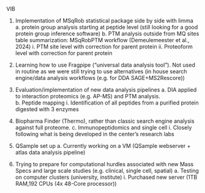 VIB

1.	Implementation of MSqRob statistical package side by side with limma 
a.	protein group analysis starting at peptide level (still looking for a good protein group inference software)
b.	PTM analysis outside from MQ sites table summarization: 
MSqRobPTM workflow (Demeulemeester et al., 2024)
i.	PTM site level with correction for parent protein
ii.	Proteoform level with correction for parent protein

2.	Learning how to use Fragpipe (“universal data analysis tool”). Not used in routine as we were still trying to use alternatives (in house search engine/data analysis workflows (e.g. for DDA SAGE+MS2Rescore)) 

3.	Evaluation/implementation of new data analysis pipelines
a.	DIA applied to interaction proteomics (e.g. AP-MS) and PTM analysis.  
b.	Peptide mapping
i.	Identification of all peptides from a purified protein digested with 3 enzymes
1.	Biopharma Finder (Thermo), rather than classic search engine analysis against full proteome. 
c.	Immunopeptidomics and single cell
i.	Closely following what is being developed in the center’s research labs

4.	QSample set up
a.	Currently working on a VM (QSample webserver + atlas data analysis pipeline)

5.	Trying to prepare for computational hurdles associated with new Mass Specs and large scale studies (e.g. clinical, single cell, spatial)
a.	Testing on computer clusters (university, institute)
i.	Purchased new server (1TB RAM,192 CPUs (4x 48-Core processor))


 
